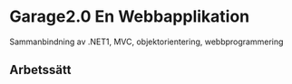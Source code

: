 # Garage2.0 En Webbapplikation
Sammanbindning av .NET1, MVC, objektorientering, webbprogrammering
## Arbetssätt

